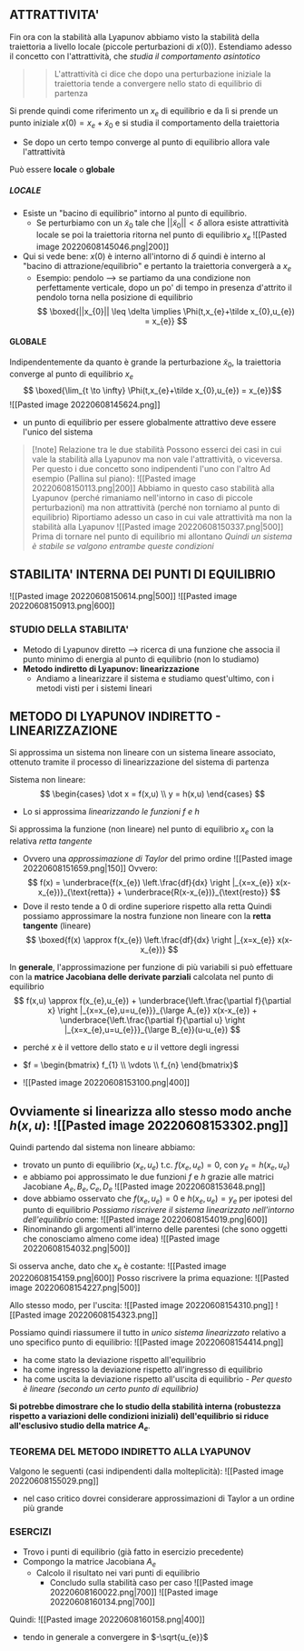 ## ATTRATTIVITA'
Fin ora con la stabilità alla Lyapunov abbiamo visto la stabilità della traiettoria a livello locale (piccole perturbazioni di $x(0)$).
Estendiamo adesso il concetto con l'attrattività, che *studia il comportamento asintotico*

>> L'attrattività ci dice che dopo una perturbazione iniziale la traiettoria tende a convergere nello stato di equilibrio di partenza

Si prende quindi come riferimento un $x_{e}$ di equilibrio e da lì si prende un punto iniziale $x(0) = x_{e}+\tilde x_{0}$ e si studia il comportamento della traiettoria
- Se dopo un certo tempo converge al punto di equilibrio allora vale l'attrattività

Può essere **locale** o **globale**
##### LOCALE
- Esiste un "bacino di equilibrio" intorno al punto di equilibrio.
	- Se perturbiamo con un $\tilde x_{0}$ tale che $||\tilde x_{0}|| < \delta$ allora esiste attrattività locale se poi la traiettoria ritorna nel punto di equilibrio $x_{e}$
 ![[Pasted image 20220608145046.png|200]]
- Qui si vede bene: $x(0)$ è interno all'intorno di $\delta$ quindi è interno al "bacino di attrazione/equilibrio" e pertanto la traiettoria convergerà a $x_{e}$
	- Esempio: pendolo --> se partiamo da una condizione non perfettamente verticale, dopo un po' di tempo in presenza d'attrito il pendolo torna nella posizione di equilibrio
$$
\boxed{||x_{0}|| \leq \delta \implies \Phi(t,x_{e}+\tilde x_{0},u_{e}) = x_{e}}
$$
#### GLOBALE
Indipendentemente da quanto è grande la perturbazione $\tilde x_{0}$, la traiettoria converge al punto di equilibrio $x_{e}$
$$
\boxed{\lim_{t \to \infty} \Phi(t,x_{e}+\tilde x_{0},u_{e}) = x_{e}}$$
![[Pasted image 20220608145624.png]]
- un punto di equilibrio per essere globalmente attrattivo deve essere l'unico del sistema


> [!note] Relazione tra le due stabilità
> Possono esserci dei casi in cui vale la stabilità alla Lyapunov ma non vale l'attrattività, o viceversa. Per questo i due concetto sono indipendenti l'uno con l'altro
> Ad esempio (Pallina sul piano):
> ![[Pasted image 20220608150113.png|200]]
> Abbiamo in questo caso stabilità alla Lyapunov (perché rimaniamo nell'intorno in caso di piccole perturbazioni) ma non attrattività (perché non torniamo al punto di equilibrio)
> Riportiamo adesso un caso in cui vale attrattività ma non la stabilità alla Lyapunov
> ![[Pasted image 20220608150337.png|500]]
> Prima di tornare nel punto di equilibrio mi allontano
> *Quindi un sistema è stabile se valgono entrambe queste condizioni*


## STABILITA' INTERNA DEI PUNTI DI EQUILIBRIO
![[Pasted image 20220608150614.png|500]]
![[Pasted image 20220608150913.png|600]]

### STUDIO DELLA STABILITA'
- Metodo di Lyapunov diretto --> ricerca di una funzione che associa il punto minimo di energia al punto di equilibrio (non lo studiamo)
- **Metodo indiretto di Lyapunov: linearizzazione**
	- Andiamo a linearizzare il sistema e studiamo quest'ultimo, con i metodi visti per i sistemi lineari

## METODO DI LYAPUNOV INDIRETTO - LINEARIZZAZIONE
Si approssima un sistema non lineare con un sistema lineare associato, ottenuto tramite il processo di linearizzazione del sistema di partenza

Sistema non lineare: $$ \begin{cases} \dot x = f(x,u)  \\ y = h(x,u) \end{cases} $$
- Lo si approssima *linearizzando le funzioni $f$ e $h$*

Si approssima la funzione (non lineare) nel punto di equilibrio $x_{e}$ con la relativa *retta tangente*
- Ovvero una *approssimazione di Taylor* del primo ordine
![[Pasted image 20220608151659.png|150]]
Ovvero:
$$
f(x) = \underbrace{f(x_{e}) \left.\frac{df}{dx} \right |_{x=x_{e}} x(x-x_{e})}_{\text{retta}} + \underbrace{R(x-x_{e})}_{\text{resto}}
$$
- Dove il resto tende a $0$ di ordine superiore rispetto alla retta
Quindi possiamo approssimare la nostra funzione non lineare con la **retta tangente** (lineare)
$$
\boxed{f(x) \approx f(x_{e}) \left.\frac{df}{dx} \right |_{x=x_{e}} x(x-x_{e})}
$$

In **generale**, l'approssimazione per funzione di più variabili si può effettuare con la **matrice Jacobiana delle derivate parziali** calcolata nel punto di equilibrio
$$
f(x,u) \approx f(x_{e},u_{e}) + \underbrace{\left.\frac{\partial f}{\partial x} \right |_{x=x_{e},u=u_{e}}}_{\large A_{e}} x(x-x_{e}) + \underbrace{\left.\frac{\partial f}{\partial u} \right |_{x=x_{e},u=u_{e}}}_{\large B_{e}}(u-u_{e})
$$
- perché $x$ è il vettore dello stato e $u$ il vettore degli ingressi
- $f = \begin{bmatrix} f_{1}  \\  \vdots  \\  f_{n} \end{bmatrix}$

- ![[Pasted image 20220608153100.png|400]]

Ovviamente si linearizza allo stesso modo anche $h(x,u)$:
![[Pasted image 20220608153302.png]]
--

Quindi partendo dal sistema non lineare abbiamo:
- trovato un punto di equilibrio $(x_{e},u_{e})$ t.c. $f(x_{e},u_{e}) = 0$, con $y_{e} = h(x_{e},u_{e})$
- e abbiamo poi approssimato le due funzioni $f$ e $h$ grazie alle matrici Jacobiane $A_{e},B_{e},C_{e},D_{e}$
![[Pasted image 20220608153648.png]]
- dove abbiamo osservato che $f(x_{e},u_{e}) = 0$ e $h(x_{e},u_{e}) = y_{e}$ per ipotesi del punto di equilibrio
*Possiamo riscrivere il sistema linearizzato nell'intorno dell'equilibrio* come:
![[Pasted image 20220608154019.png|600]]
- Rinominando gli argomenti all'interno delle parentesi (che sono oggetti che conosciamo almeno come idea)
![[Pasted image 20220608154032.png|500]]

Si osserva anche, dato che $x_{e}$ è costante:
![[Pasted image 20220608154159.png|600]]
Posso riscrivere la prima equazione:
![[Pasted image 20220608154227.png|500]]

Allo stesso modo, per l'uscita:
![[Pasted image 20220608154310.png]]
![[Pasted image 20220608154323.png]]

Possiamo quindi riassumere il tutto in *unico sistema linearizzato* relativo a uno specifico punto di equilibrio:
![[Pasted image 20220608154414.png]]
- ha come stato la deviazione rispetto all'equilibrio
- ha come ingresso la deviazione rispetto all'ingresso di equilibrio
- ha come uscita la deviazione rispetto all'uscita di equilibrio
*- Per questo è lineare (secondo un certo punto di equilibrio)*


**Si potrebbe dimostrare che lo studio della stabilità interna (robustezza rispetto a variazioni delle condizioni iniziali) dell'equilibrio si riduce all'esclusivo studio della matrice $A_{e}$**.

### TEOREMA DEL METODO INDIRETTO ALLA LYAPUNOV
Valgono le seguenti (casi indipendenti dalla molteplicità):
![[Pasted image 20220608155029.png]]
- nel caso critico dovrei considerare approssimazioni di Taylor a un ordine più grande

### ESERCIZI
- Trovo i punti di equilibrio (già fatto in esercizio precedente)
- Compongo la matrice Jacobiana $A_{e}$
	- Calcolo il risultato nei vari punti di equilibrio
		- Concludo sulla stabilità caso per caso
![[Pasted image 20220608160022.png|700]]
![[Pasted image 20220608160134.png|700]]

Quindi:
![[Pasted image 20220608160158.png|400]]
- tendo in generale a convergere in $-\sqrt{u_{e}}$
